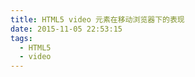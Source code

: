 ```yaml
---
title: HTML5 video 元素在移动浏览器下的表现
date: 2015-11-05 22:53:15
tags: 
  - HTML5
  - video
---
```



<!-- more -->